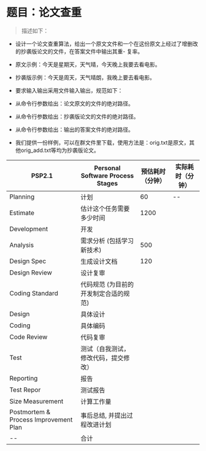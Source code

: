 # 题目：论文查重

> 描述如下：

- 设计一个论文查重算法，给出一个原文文件和一个在这份原文上经过了增删改的抄袭版论文的文件，在答案文件中输出其重- 复率。

- 原文示例：今天是星期天，天气晴，今天晚上我要去看电影。
- 抄袭版示例：今天是周天，天气晴朗，我晚上要去看电影。
- 要求输入输出采用文件输入输出，规范如下：

- 从命令行参数给出：论文原文的文件的绝对路径。
- 从命令行参数给出：抄袭版论文的文件的绝对路径。
- 从命令行参数给出：输出的答案文件的绝对路径。
- 我们提供一份样例，可以在群文件里下载，使用方法是：orig.txt是原文，其他orig_add.txt等均为抄袭版论文。

|PSP2.1|Personal Software Process Stages|预估耗时（分钟）|实际耗时（分钟）|
|--|--|--|--|
|Planning|计划|60|--|
|Estimate|估计这个任务需要多少时间|1200|
|Development|开发|
|Analysis|需求分析 (包括学习新技术)|500|
|Design Spec|生成设计文档|120
|Design Review| 设计复审|
|Coding Standard|代码规范 (为目前的开发制定合适的规范)|
|Design|具体设计|
|Coding|具体编码|
|Code Review|代码复审|
|Test|测试（自我测试，修改代码，提交修改）|
|Reporting|报告|
|Test Repor|测试报告|
|Size Measurement|计算工作量|
|Postmortem & Process Improvement Plan|事后总结, 并提出过程改进计划|
|--|合计|
